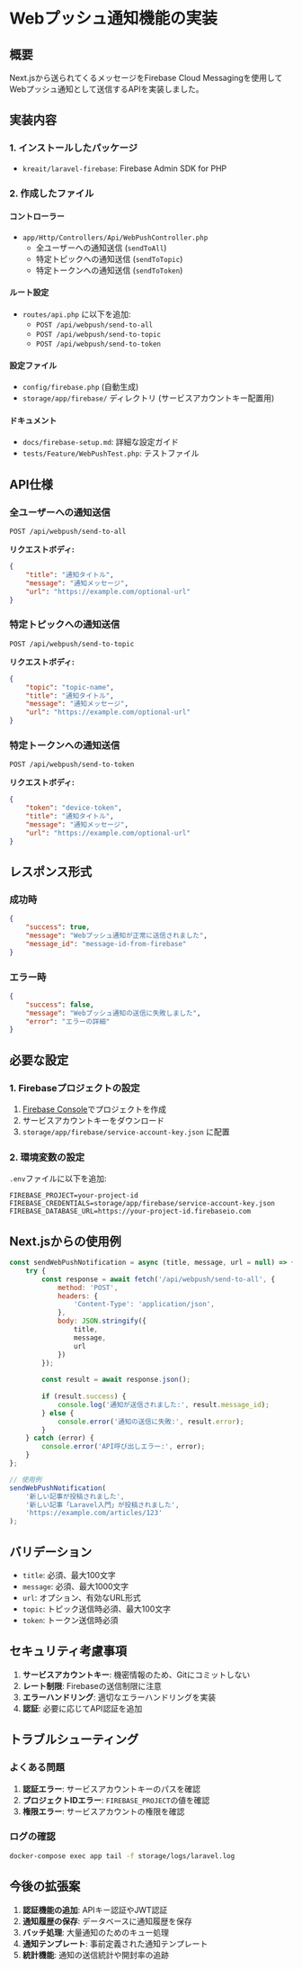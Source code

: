 # Webプッシュ通知機能の実装

## 概要
Next.jsから送られてくるメッセージをFirebase Cloud Messagingを使用してWebプッシュ通知として送信するAPIを実装しました。

## 実装内容

### 1. インストールしたパッケージ
- `kreait/laravel-firebase`: Firebase Admin SDK for PHP

### 2. 作成したファイル

#### コントローラー
- `app/Http/Controllers/Api/WebPushController.php`
  - 全ユーザーへの通知送信 (`sendToAll`)
  - 特定トピックへの通知送信 (`sendToTopic`)
  - 特定トークンへの通知送信 (`sendToToken`)

#### ルート設定
- `routes/api.php` に以下を追加:
  - `POST /api/webpush/send-to-all`
  - `POST /api/webpush/send-to-topic`
  - `POST /api/webpush/send-to-token`

#### 設定ファイル
- `config/firebase.php` (自動生成)
- `storage/app/firebase/` ディレクトリ (サービスアカウントキー配置用)

#### ドキュメント
- `docs/firebase-setup.md`: 詳細な設定ガイド
- `tests/Feature/WebPushTest.php`: テストファイル

## API仕様

### 全ユーザーへの通知送信
```
POST /api/webpush/send-to-all
```

**リクエストボディ:**
```json
{
    "title": "通知タイトル",
    "message": "通知メッセージ",
    "url": "https://example.com/optional-url"
}
```

### 特定トピックへの通知送信
```
POST /api/webpush/send-to-topic
```

**リクエストボディ:**
```json
{
    "topic": "topic-name",
    "title": "通知タイトル",
    "message": "通知メッセージ",
    "url": "https://example.com/optional-url"
}
```

### 特定トークンへの通知送信
```
POST /api/webpush/send-to-token
```

**リクエストボディ:**
```json
{
    "token": "device-token",
    "title": "通知タイトル",
    "message": "通知メッセージ",
    "url": "https://example.com/optional-url"
}
```

## レスポンス形式

### 成功時
```json
{
    "success": true,
    "message": "Webプッシュ通知が正常に送信されました",
    "message_id": "message-id-from-firebase"
}
```

### エラー時
```json
{
    "success": false,
    "message": "Webプッシュ通知の送信に失敗しました",
    "error": "エラーの詳細"
}
```

## 必要な設定

### 1. Firebaseプロジェクトの設定
1. [Firebase Console](https://console.firebase.google.com/)でプロジェクトを作成
2. サービスアカウントキーをダウンロード
3. `storage/app/firebase/service-account-key.json` に配置

### 2. 環境変数の設定
`.env`ファイルに以下を追加:
```env
FIREBASE_PROJECT=your-project-id
FIREBASE_CREDENTIALS=storage/app/firebase/service-account-key.json
FIREBASE_DATABASE_URL=https://your-project-id.firebaseio.com
```

## Next.jsからの使用例

```javascript
const sendWebPushNotification = async (title, message, url = null) => {
    try {
        const response = await fetch('/api/webpush/send-to-all', {
            method: 'POST',
            headers: {
                'Content-Type': 'application/json',
            },
            body: JSON.stringify({
                title,
                message,
                url
            })
        });
        
        const result = await response.json();
        
        if (result.success) {
            console.log('通知が送信されました:', result.message_id);
        } else {
            console.error('通知の送信に失敗:', result.error);
        }
    } catch (error) {
        console.error('API呼び出しエラー:', error);
    }
};

// 使用例
sendWebPushNotification(
    '新しい記事が投稿されました',
    '新しい記事「Laravel入門」が投稿されました',
    'https://example.com/articles/123'
);
```

## バリデーション

- `title`: 必須、最大100文字
- `message`: 必須、最大1000文字
- `url`: オプション、有効なURL形式
- `topic`: トピック送信時必須、最大100文字
- `token`: トークン送信時必須

## セキュリティ考慮事項

1. **サービスアカウントキー**: 機密情報のため、Gitにコミットしない
2. **レート制限**: Firebaseの送信制限に注意
3. **エラーハンドリング**: 適切なエラーハンドリングを実装
4. **認証**: 必要に応じてAPI認証を追加

## トラブルシューティング

### よくある問題
1. **認証エラー**: サービスアカウントキーのパスを確認
2. **プロジェクトIDエラー**: `FIREBASE_PROJECT`の値を確認
3. **権限エラー**: サービスアカウントの権限を確認

### ログの確認
```bash
docker-compose exec app tail -f storage/logs/laravel.log
```

## 今後の拡張案

1. **認証機能の追加**: APIキー認証やJWT認証
2. **通知履歴の保存**: データベースに通知履歴を保存
3. **バッチ処理**: 大量通知のためのキュー処理
4. **通知テンプレート**: 事前定義された通知テンプレート
5. **統計機能**: 通知の送信統計や開封率の追跡 
